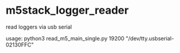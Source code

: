# m5stack_logger_reader
read loggers via usb serial

usage: python3 read_m5_main_single.py 19200 "/dev/tty.usbserial-02130FFC"

